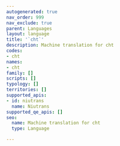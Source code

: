 ```yaml
---
autogenerated: true
nav_order: 999
nav_exclude: true
parent: Languages
layout: language
title: '`cht`'
description: Machine translation for cht
codes:
- cht
names:
- cht
family: []
scripts: []
typology: []
territories: []
supported_apis:
- id: niutrans
  name: Niutrans
supported_qe_apis: []
seo:
  name: Machine translation for cht
  type: Language

---
```


